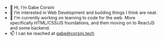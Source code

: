 - 👋 Hi, I’m Gabe Corsini 
- 👀 I’m interested in Web Development and building things I think are neat.
- 🌱 I'm currently working on learning to code for the web. More specifically HTML/CSS/JS foundations, and then moving on to ReactJS and some backend.
- 📫 I can be reached at gabe@corsini.tech 

<!---
corsinitech/corsinitech is a ✨ special ✨ repository because its `README.md` (this file) appears on your GitHub profile.
You can click the Preview link to take a look at your changes.
--->
